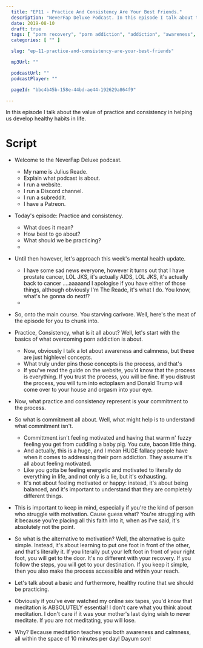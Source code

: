 ```yaml
---
  title: "EP11 - Practice And Consistency Are Your Best Friends."
  description: "NeverFap Deluxe Podcast. In this episode I talk about the value of practice and consistency in helping us develop healthy habits in life."
  date: 2019-08-10
  draft: true
  tags: [ "porn recovery", "porn addiction", "addiction", "awareness", "nofap", "neverfap", "neverfap deluxe", "neverfap basics", "nofap podcast", "neverfap podcast", "neverfap deluxe podcast" ]
  categories: [ "" ]

  slug: "ep-11-practice-and-consistency-are-your-best-friends"

  mp3Url: ""

  podcastUrl: ""
  podcastPlayer: ""

  pageId: "bbc4b45b-158e-44bd-ae44-192629a864f9"

---
```


In this episode I talk about the value of practice and consistency in helping us develop healthy habits in life.


# Script

- Welcome to the NeverFap Deluxe podcast.
  - My name is Julius Reade.
  - Explain what podcast is about.
  - I run a website.
  - I run a Discord channel.
  - I run a subreddit.
  - I have a Patreon.


- Today's episode: Practice and consistency.
  - What does it mean? 
  - How best to go about?
  - What should we be practicing?
  - 

- Until then however, let's approach this week's mental health update.
    - I have some sad news everyone, however it turns out that I have prostate cancer, LOL JKS, it's actually AIDS, LOL JKS, it's actually back to cancer ....aaaaand I apologise if you have either of those things, although obviously I'm The Reade, it's what I do. You know, what's he gonna do next!?
    -


- So, onto the main course. You starving carivore. Well, here's the meat of the episode for you to chunk into.

- Practice, Consistency, what is it all about? Well, let's start with the basics of what overcoming porn addiction is about.
  - Now, obviously I talk a lot about awareness and calmness, but these are just highlevel concepts.
  - What truly under pins those concepts is the process, and that's
  - If you've read the guide on the website, you'd know that the process is everything. If you trust the process, you will be fine. If you distrust the process, you will turn into ectoplasm and Donald Trump will come over to your house and orgasm into your eye.

- Now, what practice and consistency represent is your commitment to the process.


- So what is commitment all about. Well, what might help is to understand what commitment isn't.
    - Committment isn't feeling motivated and having that warm n' fuzzy feeling you get from cuddling a baby pig. You cute, bacon little thing.
    - And actually, this is a huge, and I mean HUGE fallacy people have when it comes to addressing their porn addiction. They assume it's all about feeling motivated.
    - Like you gotta be feeling energetic and motivated to literally do everything in life, and not only is a lie, but it's exhausting.
    - It's not about feeling motivated or happy: instead, it's about being balanced, and it's important to understand that they are completely different things.

- This is important to keep in mind, especially if you're the kind of person who struggle with motivation. Cause guess what? You're struggling with it because you're placing all this faith into it, when as I've said, it's absolutely not the point.

- So what is the alternative to motivation? Well, the alternative is quite simple. Instead, it's about learning to put one foot in front of the other, and that's literally it. If you literally put your left foot in front of your right foot, you will get to the door. It's no different with your recovery. If you follow the steps, you will get to your destination. If you keep it simple, then you also make the process accessible and within your reach.

- Let's talk about a basic and furthermore, healthy routine that we should be practicing.
- Obviously if you've ever watched my online sex tapes, you'd know that meditation is ABSOLUTELY essential! I don't care what you think about meditation. I don't care if it was your mother's last dying wish to never meditate. If you are not meditating, you will lose.
- Why? Because meditation teaches you both awareness and calmness, all within the space of 10 minutes per day! Dayum son!


  <!-- 
  - Obviously, how we can get into a routine of consistent practice, you know, doing things like meditation, remaining calm and aware, E T BLOODY C. Obviously, meaning etcetera.
  - We're going to have a delicate little chat, you know a 1 on 1, 1V1 me bro, about why we may struggle to be consistent. Perhaps because a certain someone whom I shall not name (obviously yourself) has relapsed, and is now drinking milk straight from the bottle!
  - Not to mention, we're going to talk about some of the things we should be practicing.
 -->
